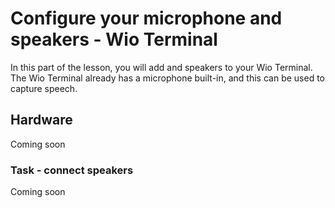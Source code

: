 # Configure your microphone and speakers - Wio Terminal

In this part of the lesson, you will add and speakers to your Wio Terminal. The Wio Terminal already has a microphone built-in, and this can be used to capture speech.

## Hardware

Coming soon

### Task - connect speakers

Coming soon
